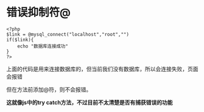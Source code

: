 # 错误抑制符@
    <?php
    $link = @mysql_connect("localhost","root","")
    if($link){
        echo "数据库连接成功"
    }
    ?>
上面的代码是用来连接数据库的，但当前我们没有数据库，所以会连接失败，页面会报错

但在方法前添加@符，则不会报错。

**这就像js中的try catch方法，不过目前不太清楚是否有捕获错误的功能**